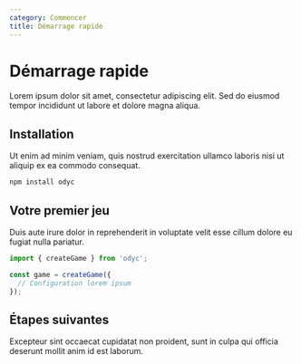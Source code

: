 ```yaml
---
category: Commencer
title: Démarrage rapide
---
```


# Démarrage rapide

Lorem ipsum dolor sit amet, consectetur adipiscing elit. Sed do eiusmod tempor incididunt ut labore et dolore magna aliqua.

## Installation

Ut enim ad minim veniam, quis nostrud exercitation ullamco laboris nisi ut aliquip ex ea commodo consequat.

```bash
npm install odyc
```

## Votre premier jeu

Duis aute irure dolor in reprehenderit in voluptate velit esse cillum dolore eu fugiat nulla pariatur.

```javascript
import { createGame } from 'odyc';

const game = createGame({
  // Configuration lorem ipsum
});
```

## Étapes suivantes

Excepteur sint occaecat cupidatat non proident, sunt in culpa qui officia deserunt mollit anim id est laborum.